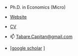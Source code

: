 - Ph.D. in Economics (Micro)

- [Website](https://www.tabarecapitan.com/)

- [CV](https://www.tabarecapitan.com/assets/cv/tabareCapitan_CV.pdf)

- 📫 Tabare.Capitan@gmail.com

- [[google scholar](https://scholar.google.com/citations?user=uqivDeoAAAAJ&hl=en) ]



